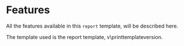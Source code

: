 # Features

All the features available in this `report` template,
will be described here.

The template used is the report template, v\printtemplateversion.
